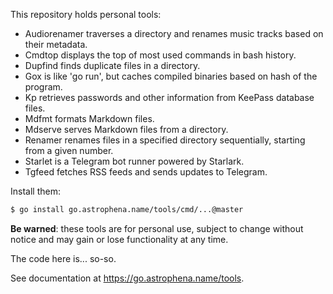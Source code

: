 <!-- Generated by internal/devtools/genreadme; DO NOT EDIT. -->

This repository holds personal tools:

- Audiorenamer traverses a directory and renames music tracks based on their metadata.
- Cmdtop displays the top of most used commands in bash history.
- Dupfind finds duplicate files in a directory.
- Gox is like 'go run', but caches compiled binaries based on hash of the program.
- Kp retrieves passwords and other information from KeePass database files.
- Mdfmt formats Markdown files.
- Mdserve serves Markdown files from a directory.
- Renamer renames files in a specified directory sequentially, starting from a given number.
- Starlet is a Telegram bot runner powered by Starlark.
- Tgfeed fetches RSS feeds and sends updates to Telegram.

Install them:

```sh
$ go install go.astrophena.name/tools/cmd/...@master
```

**Be warned**: these tools are for personal use, subject to change without notice and may gain or lose functionality at any time.

The code here is... so-so.

See documentation at https://go.astrophena.name/tools.
